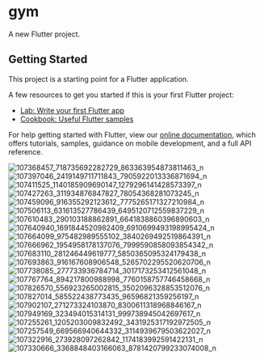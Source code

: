 # gym

A new Flutter project.

## Getting Started

This project is a starting point for a Flutter application.

A few resources to get you started if this is your first Flutter project:

- [Lab: Write your first Flutter app](https://flutter.dev/docs/get-started/codelab)
- [Cookbook: Useful Flutter samples](https://flutter.dev/docs/cookbook)

For help getting started with Flutter, view our
[online documentation](https://flutter.dev/docs), which offers tutorials,
samples, guidance on mobile development, and a full API reference.

![107368457_718735692282729_863363954873811463_n](https://user-images.githubusercontent.com/69876201/90661992-21c06100-e248-11ea-87df-68391565366a.png)
![107397046_2419149711711843_7905922013336871694_n](https://user-images.githubusercontent.com/69876201/90662009-26851500-e248-11ea-89e3-a9e61ed38b95.png)
![107411525_1140185909690147_1279296141428573397_n](https://user-images.githubusercontent.com/69876201/90662012-271dab80-e248-11ea-942f-18bc56e3720f.png)
![107427263_311934876847827_78054368281073245_n](https://user-images.githubusercontent.com/69876201/90662014-284ed880-e248-11ea-84d7-29119994bcb6.png)
![107459096_916355292123612_7775265171327210984_n](https://user-images.githubusercontent.com/69876201/90662017-28e76f00-e248-11ea-83b8-00660e6b9d6b.png)
![107506113_631613527786439_6495120712559837229_n](https://user-images.githubusercontent.com/69876201/90662019-29800580-e248-11ea-8c12-73be0775ac2c.png)
![107610483_290103188862891_6641838860396890603_n](https://user-images.githubusercontent.com/69876201/90662022-2ab13280-e248-11ea-85ad-02f9eae05b53.png)
![107640940_1691844520982409_6910699493198995424_n](https://user-images.githubusercontent.com/69876201/90662044-300e7d00-e248-11ea-9e94-d6ee47a491da.png)
![107664099_975482989555102_3840269492519864391_n](https://user-images.githubusercontent.com/69876201/90662047-30a71380-e248-11ea-9e72-553f4e6ba734.png)
![107666962_1954958178137076_7999590858093854342_n](https://user-images.githubusercontent.com/69876201/90662050-313faa00-e248-11ea-9ad8-c9d2df002261.png)
![107683110_281246449619777_5850365095324179438_n](https://user-images.githubusercontent.com/69876201/90662053-3270d700-e248-11ea-9961-d06600680ca2.png)
![107693863_916167608906548_5265702295520620706_n](https://user-images.githubusercontent.com/69876201/90662059-33a20400-e248-11ea-8ce8-c98ddca0b7ce.png)
![107738085_277733936784714_3017173253412561048_n](https://user-images.githubusercontent.com/69876201/90662067-343a9a80-e248-11ea-9e71-cf56c3dee657.png)
![107767764_894217800988998_7760158757746458668_n](https://user-images.githubusercontent.com/69876201/90662074-369cf480-e248-11ea-901b-e310966937a5.png)
![107826570_556923265002815_3502096328853512076_n](https://user-images.githubusercontent.com/69876201/90662078-37358b00-e248-11ea-8c41-0406518200b9.png)
![107827014_585522438773435_96596821359256197_n](https://user-images.githubusercontent.com/69876201/90662092-3a307b80-e248-11ea-9271-03609fc8c097.png)
![107902107_271273324103870_8300611318968846167_n](https://user-images.githubusercontent.com/69876201/90662107-3bfa3f00-e248-11ea-8507-c5a870996e3b.png)
![107949169_323494015314131_999738945042697617_n](https://user-images.githubusercontent.com/69876201/90662109-3d2b6c00-e248-11ea-8514-66e66fad4aca.png)
![107255261_1205203009832492_3431925317192972505_n](https://user-images.githubusercontent.com/69876201/90662110-3e5c9900-e248-11ea-9bbe-81ec5c41a4c3.png)
![107257549_669566940644332_3114939679503622027_n](https://user-images.githubusercontent.com/69876201/90662119-41578980-e248-11ea-8f6a-ffa228217bb9.png)
![107322916_273928097262842_1174183992591422131_n](https://user-images.githubusercontent.com/69876201/90662121-41f02000-e248-11ea-94bb-0b3466652f50.png)
![107330666_3368848403166063_8781420799233074008_n](https://user-images.githubusercontent.com/69876201/90662127-43b9e380-e248-11ea-871c-3cd70ebd357d.png)

